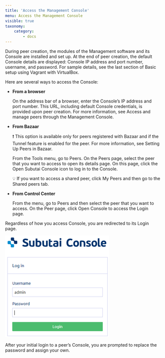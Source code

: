 ```yaml
---
title: 'Access the Management Console'
menu: Access the Management Console
visible: true
taxonomy:
    category:
        - docs
---
```


During peer creation, the modules of the Management software and its Console are installed and set up. At the end of peer creation, the default Console details are displayed: Console IP address and port number, username, and password. For sample details, see the last section of Basic setup using Vagrant with VirtualBox.

Here are several ways to access the Console:

* **From a browser**

  On the address bar of a browser, enter the Console’s IP address and port number. This URL, including default Console credentials, is provided upon peer creation. For more information, see Access and manage peers through the Management Console.	

* **From Bazaar**

  ❗️ This option is available only for peers registered with Bazaar and if the Tunnel feature is enabled for the peer. For more information, see Setting Up Peers in Bazaar.

  From the Tools menu, go to Peers. On the Peers page, select the peer that you want to access to open its details page. On this page, click the Open Subutai Console icon to log in to the Console.

  💡 If you want to access a shared peer, click My Peers and then go to the Shared peers tab. 

* **From Control Center**

  From the menu, go to Peers and then select the peer that you want to access. On the Peer page, click Open Console to access the Login page.

Regardless of how you access Console, you are redirected to its Login page.

![Console login](console-login.png)

After your initial login to a peer’s Console, you are prompted to replace the password and assign your own.

